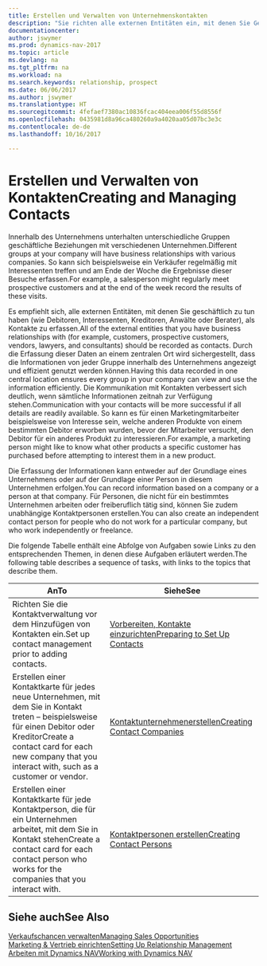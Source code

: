 ```yaml
---
title: Erstellen und Verwalten von Unternehmenskontakten
description: "Sie richten alle externen Entitäten ein, mit denen Sie Geschäftsbeziehungen haben (wie Debitoren, Interessenten, Kreditoren und Berater)."
documentationcenter: 
author: jswymer
ms.prod: dynamics-nav-2017
ms.topic: article
ms.devlang: na
ms.tgt_pltfrm: na
ms.workload: na
ms.search.keywords: relationship, prospect
ms.date: 06/06/2017
ms.author: jswymer
ms.translationtype: HT
ms.sourcegitcommit: 4fefaef7380ac10836fcac404eea006f55d8556f
ms.openlocfilehash: 0435981d8a96ca480260a9a4020aa05d07bc3e3c
ms.contentlocale: de-de
ms.lasthandoff: 10/16/2017

---
```

# <a name="creating-and-managing-contacts"></a><span data-ttu-id="cb470-103">Erstellen und Verwalten von Kontakten</span><span class="sxs-lookup"><span data-stu-id="cb470-103">Creating and Managing Contacts</span></span>
<span data-ttu-id="cb470-104">Innerhalb des Unternehmens unterhalten unterschiedliche Gruppen geschäftliche Beziehungen mit verschiedenen Unternehmen.</span><span class="sxs-lookup"><span data-stu-id="cb470-104">Different groups at your company will have business relationships with various companies.</span></span> <span data-ttu-id="cb470-105">So kann sich beispielsweise ein Verkäufer regelmäßig mit Interessenten treffen und am Ende der Woche die Ergebnisse dieser Besuche erfassen.</span><span class="sxs-lookup"><span data-stu-id="cb470-105">For example, a salesperson might regularly meet prospective customers and at the end of the week record the results of these visits.</span></span>

<span data-ttu-id="cb470-106">Es empfiehlt sich, alle externen Entitäten, mit denen Sie geschäftlich zu tun haben (wie Debitoren, Interessenten, Kreditoren, Anwälte oder Berater), als Kontakte zu erfassen.</span><span class="sxs-lookup"><span data-stu-id="cb470-106">All of the external entities that you have business relationships with (for example, customers, prospective customers, vendors, lawyers, and consultants) should be recorded as contacts.</span></span> <span data-ttu-id="cb470-107">Durch die Erfassung dieser Daten an einem zentralen Ort wird sichergestellt, dass die Informationen von jeder Gruppe innerhalb des Unternehmens angezeigt und effizient genutzt werden können.</span><span class="sxs-lookup"><span data-stu-id="cb470-107">Having this data recorded in one central location ensures every group in your company can view and use the information efficiently.</span></span> <span data-ttu-id="cb470-108">Die Kommunikation mit Kontakten verbessert sich deutlich, wenn sämtliche Informationen zeitnah zur Verfügung stehen.</span><span class="sxs-lookup"><span data-stu-id="cb470-108">Communication with your contacts will be more successful if all details are readily available.</span></span> <span data-ttu-id="cb470-109">So kann es für einen Marketingmitarbeiter beispielsweise von Interesse sein, welche anderen Produkte von einem bestimmten Debitor erworben wurden, bevor der Mitarbeiter versucht, den Debitor für ein anderes Produkt zu interessieren.</span><span class="sxs-lookup"><span data-stu-id="cb470-109">For example, a marketing person might like to know what other products a specific customer has purchased before attempting to interest them in a new product.</span></span>

<span data-ttu-id="cb470-110">Die Erfassung der Informationen kann entweder auf der Grundlage eines Unternehmens oder auf der Grundlage einer Person in diesem Unternehmen erfolgen.</span><span class="sxs-lookup"><span data-stu-id="cb470-110">You can record information based on a company or a person at that company.</span></span> <span data-ttu-id="cb470-111">Für Personen, die nicht für ein bestimmtes Unternehmen arbeiten oder freiberuflich tätig sind, können Sie zudem unabhängige Kontaktpersonen erstellen.</span><span class="sxs-lookup"><span data-stu-id="cb470-111">You can also create an independent contact person for people who do not work for a particular company, but who work independently or freelance.</span></span>

<span data-ttu-id="cb470-112">Die folgende Tabelle enthält eine Abfolge von Aufgaben sowie Links zu den entsprechenden Themen, in denen diese Aufgaben erläutert werden.</span><span class="sxs-lookup"><span data-stu-id="cb470-112">The following table describes a sequence of tasks, with links to the topics that describe them.</span></span> 

| <span data-ttu-id="cb470-113">An</span><span class="sxs-lookup"><span data-stu-id="cb470-113">To</span></span> | <span data-ttu-id="cb470-114">Siehe</span><span class="sxs-lookup"><span data-stu-id="cb470-114">See</span></span> |
| --- | --- |
| <span data-ttu-id="cb470-115">Richten Sie die Kontaktverwaltung vor dem Hinzufügen von Kontakten ein.</span><span class="sxs-lookup"><span data-stu-id="cb470-115">Set up contact management prior to adding contacts.</span></span> |[<span data-ttu-id="cb470-116">Vorbereiten, Kontakte einzurichten</span><span class="sxs-lookup"><span data-stu-id="cb470-116">Preparing to Set Up Contacts</span></span>](marketing-setup-contacts.md) |
| <span data-ttu-id="cb470-117">Erstellen einer Kontaktkarte für jedes neue Unternehmen, mit dem Sie in Kontakt treten – beispielsweise für einen Debitor oder Kreditor</span><span class="sxs-lookup"><span data-stu-id="cb470-117">Create a contact card for each new company that you interact with, such as a customer or vendor.</span></span> |[<span data-ttu-id="cb470-118">Kontaktunternehmenerstellen</span><span class="sxs-lookup"><span data-stu-id="cb470-118">Creating Contact Companies</span></span>](marketing-create-contact-companies.md) |
| <span data-ttu-id="cb470-119">Erstellen einer Kontaktkarte für jede Kontaktperson, die für ein Unternehmen arbeitet, mit dem Sie in Kontakt stehen</span><span class="sxs-lookup"><span data-stu-id="cb470-119">Create a contact card for each contact person who works for the companies that you interact with.</span></span> |[<span data-ttu-id="cb470-120">Kontaktpersonen erstellen</span><span class="sxs-lookup"><span data-stu-id="cb470-120">Creating Contact Persons</span></span>](marketing-create-contact-persons.md) |

## <a name="see-also"></a><span data-ttu-id="cb470-121">Siehe auch</span><span class="sxs-lookup"><span data-stu-id="cb470-121">See Also</span></span>
[<span data-ttu-id="cb470-122">Verkaufschancen verwalten</span><span class="sxs-lookup"><span data-stu-id="cb470-122">Managing Sales Opportunities</span></span>](marketing-manage-sales-opportunities.md)  
[<span data-ttu-id="cb470-123">Marketing & Vertrieb einrichten</span><span class="sxs-lookup"><span data-stu-id="cb470-123">Setting Up Relationship Management</span></span>](marketing-setup-marketing.md)  
[<span data-ttu-id="cb470-124">Arbeiten mit Dynamics NAV</span><span class="sxs-lookup"><span data-stu-id="cb470-124">Working with Dynamics NAV</span></span>](ui-work-product.md)  

